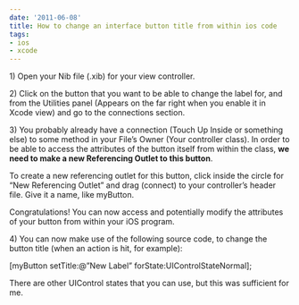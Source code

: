 ```yaml
---
date: '2011-06-08'
title: How to change an interface button title from within ios code
tags:
- ios
- xcode
---
```

<p>1) Open your Nib file (.xib) for your view controller.</p>
<p>2) Click on the button that you want to be able to change the label for, and from the Utilities panel (Appears on the far right when you enable it in Xcode view) and go to the connections section.</p>
<p>3) You probably already have a connection (Touch Up Inside or something else) to some method in your File&#8217;s Owner (Your controller class). In order to be able to access the attributes of the button itself from within the class, <strong>we need to make a new Referencing Outlet to this button</strong>.</p>
<p>To create a new referencing outlet for this button, click inside the circle for &#8220;New Referencing Outlet&#8221; and drag (connect) to your controller&#8217;s header file. Give it a name, like myButton.</p>
<p>Congratulations! You can now access and potentially modify the attributes of your button from within your iOS program.</p>
<p>4) You can now make use of the following source code, to change the button title (when an action is hit, for example):</p>
<p>[myButton setTitle:@&#8221;New Label&#8221; forState:UIControlStateNormal];</p>
<p>There are other UIControl states that you can use, but this was sufficient for me.</p>
